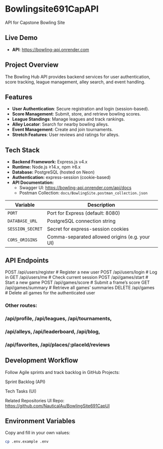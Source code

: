 # Bowlingsite691CapAPI
API for Capstone Bowling Site

## Live Demo
- **API**: https://bowling-api.onrender.com

## Project Overview
The Bowling Hub API provides backend services for user authentication, score tracking, league management, alley search, and event handling.

## Features
- **User Authentication**: Secure registration and login (session-based).  
- **Score Management**: Submit, store, and retrieve bowling scores.  
- **League Standings**: Manage leagues and track rankings.  
- **Alley Locator**: Search for nearby bowling alleys.  
- **Event Management**: Create and join tournaments.  
- **Stretch Features**: User reviews and ratings for alleys.

## Tech Stack
- **Backend Framework:** Express.js v4.x  
- **Runtime:** Node.js ≥14.x, npm ≥6.x  
- **Database:** PostgreSQL (hosted on Neon)  
- **Authentication:** express-session (cookie-based)  
- **API Documentation:**  
  - Swagger UI: https://bowling-api.onrender.com/api/docs  
  - Postman Collection: `docs/BowlingSite.postman_collection.json`

| Variable         | Description                                    |
| ---------------- | ---------------------------------------------- |
| `PORT`           | Port for Express (default: 8080)               |
| `DATABASE_URL`   | PostgreSQL connection string                   |
| `SESSION_SECRET` | Secret for express-session cookies             |
| `CORS_ORIGINS`   | Comma-separated allowed origins (e.g. your UI) |

## API Endpoints

POST   /api/users/register       # Register a new user
POST   /api/users/login          # Log in
GET    /api/users/me             # Check current session
POST   /api/games/start          # Start a new game
POST   /api/games/score          # Submit a frame’s score
GET    /api/games/summary        # Retrieve all games’ summaries
DELETE /api/games                # Delete all games for the authenticated user

### Other routes:
### /api/profile, /api/leagues, /api/tournaments,
### /api/alleys, /api/leaderboard, /api/blog,
### /api/favorites, /api/places/:placeId/reviews


## Development Workflow
Follow Agile sprints and track backlog in GitHub Projects:

Sprint Backlog (API)

Tech Tasks (UI)

Related Repositories
UI Repo: https://github.com/NauticalAu/BowlingSite691CapUI

## Environment Variables

Copy and fill in your own values:

```bash
cp .env.example .env
